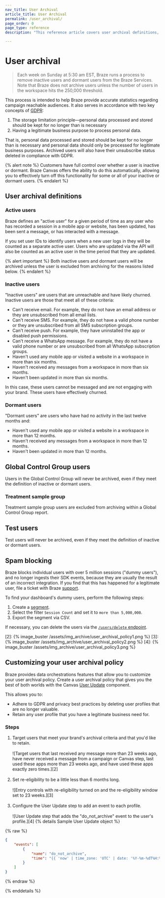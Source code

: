 ```yaml
---
nav_title: User Archival
article_title: User Archival
permalink: /user_archival/
page_order: 0
page_type: reference
description: "This reference article covers user archival definitions, spam blocking, and how to customize your user archival policy."

---
```

# User archival

> Each week on Sunday at 5:30 am EST, Braze runs a process to remove inactive users and dormant users from the Braze Services. Note that Braze does not archive users unless the number of users in the workspace hits the 250,000 threshold. 

This process is intended to help Braze provide accurate statistics regarding campaign reachable audiences. It also serves in accordance with two key concepts of [GDPR][1]:

1. The storage limitation principle—personal data processed and stored should be kept for no longer than is necessary
2. Having a legitimate business purpose to process personal data.

That is, personal data processed and stored should be kept for no longer than is necessary and personal data should only be processed for legitimate business purposes. Archived users will also have their unsubscribe status deleted in compliance with GDPR.

{% alert note %} Customers have full control over whether a user is inactive or dormant. Braze Canvas offers the ability to do this automatically, allowing you to effectively turn off this functionality for some or all of your inactive or dormant users. {% endalert %}

## User archival definitions

### Active users

Braze defines an "active user" for a given period of time as any user who has recorded a session in a mobile app or website, has been updated, has been sent a message, or has interacted with a message.

If you set user IDs to identify users when a new user logs in they will be counted as a separate active user. Users who are updated via the API will also be counted as an active user in the time period that they are updated.

{% alert important %} 
Both inactive users and dormant users will be archived unless the user is excluded from archiving for the reasons listed below. 
{% endalert %}

### Inactive users

"Inactive users" are users that are unreachable and have likely churned. Inactive users are those that meet all of these criteria:

- Can't receive email. For example, they do not have an email address or they are unsubscribed from all email lists.
- Can't receive SMS. For example, they do not have a valid phone number or they are unsubscribed from all SMS subscription groups.
- Can't receive push. For example, they have uninstalled the app or disabled push permissions.
- Can't receive a WhatsApp message. For example, they do not have a valid phone number or are unsubscribed from all WhatsApp subscription groups.
- Haven't used any mobile app or visited a website in a workspace in more than six months.
- Haven't received any messages from a workspace in more than six months.
- Haven't been updated in more than six months.

In this case, these users cannot be messaged and are not engaging with your brand. These users have effectively churned.

### Dormant users

"Dormant users" are users who have had no activity in the last twelve months and:

- Haven't used any mobile app or visited a website in a workspace in more than 12 months.
- Haven't received any messages from a workspace in more than 12 months.
- Haven't been updated in more than 12 months.

## Global Control Group users

Users in the Global Control Group will never be archived, even if they meet the definition of inactive or dormant users. 

### Treatment sample group

Treatment sample group users are excluded from archiving within a Global Control Group report.

## Test users

Test users will never be archived, even if they meet the definition of inactive or dormant users.

## Spam blocking

Braze blocks individual users with over 5 million sessions ("dummy users"), and no longer ingests their SDK events, because they are usually the result of an incorrect integration. If you find that this has happened for a legitimate user, file a ticket with Braze [support]({{site.baseurl}}/braze_support/).

To find your dashboard's dummy users, perform the following steps:

1. Create a [segment]({{site.baseurl}}/user_guide/engagement_tools/segments/creating_a_segment/).
2. Select the filter `Session Count` and set it to `more than 5,000,000`.
3. Export the segment via CSV.

If necessary, you can delete the users via the [`/users/delete` endpoint]({{site.baseurl}}/api/endpoints/user_data/post_user_delete/).

[1]: {{site.baseurl}}/dp-technical-assistance/#the-right-to-erasure
[2]: {% image_buster /assets/img_archive/user_archival_policy1.png %}
[3]: {% image_buster /assets/img_archive/user_archival_policy2.png %}
[4]: {% image_buster /assets/img_archive/user_archival_policy3.png %}

## Customizing your user archival policy

Braze provides data orchestrations features that allow you to customize your user archival policy. Create a user archival policy that gives you the best of both worlds with the Canvas [User Update]({{site.baseurl}}/user_update/) component.

This allows you to:

- Adhere to GDPR and privacy best practices by deleting user profiles that are no longer valuable.
- Retain any user profile that you have a legitimate business need for.

### Steps

1. Target users that meet your brand's archival criteria and that you'd like to retain.<br><br>
      ![Target users that last received any message more than 23 weeks ago, have never received a message from a campaign or Canvas step, last used these apps more than 23 weeks ago, and have used these apps exactly zero times.][2]<br><br>
2. Set re-eligibility to be a little less than 6 months long.<br><br>
      ![Entry controls with re-eligibility turned on and the re-eligibility window set to 23 weeks.][3]<br><br>
3. Configure the User Update step to add an event to each profile.<br><br>
      ![User Update step that adds the "do_not_archive" event to the user's profile.][4]
{% details Sample User Update object %}

{% raw %}
```json
{
    "events": [
        {
            "name": "do_not_archive",
            "time": "{{ 'now' | time_zone: 'UTC' | date: '%Y-%m-%dT%H:%M:%SZ' }}"
        }
    ]
}
```
{% endraw %}

{% enddetails %}
